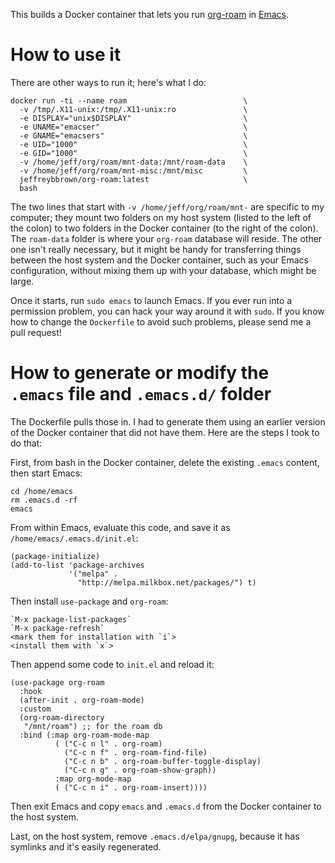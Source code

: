 This builds a Docker container that lets you run [org-roam](https://org-roam.readthedocs.io/) in [Emacs](https://www.gnu.org/software/emacs/).

# How to use it

There are other ways to run it; here's what I do:
```
docker run -ti --name roam							\
  -v /tmp/.X11-unix:/tmp/.X11-unix:ro				\
  -e DISPLAY="unix$DISPLAY"							\
  -e UNAME="emacser"								\
  -e GNAME="emacsers"								\
  -e UID="1000"										\
  -e GID="1000"										\
  -v /home/jeff/org/roam/mnt-data:/mnt/roam-data	\
  -v /home/jeff/org/roam/mnt-misc:/mnt/misc			\
  jeffreybbrown/org-roam:latest						\
  bash
```

The two lines that start with `-v /home/jeff/org/roam/mnt-` are specific to my computer; they mount two folders on my host system (listed to the left of the colon) to two folders in the Docker container (to the right of the colon). The `roam-data` folder is where your `org-roam` database will reside. The other one isn't really necessary, but it might be handy for transferring things between the host system and the Docker container, such as your Emacs configuration, without mixing them up with your database, which might be large.

Once it starts, run `sudo emacs` to launch Emacs. If you ever run into a permission problem, you can hack your way around it with `sudo`. If you know how to change the `Dockerfile` to avoid such problems, please send me a pull request!


# How to generate or modify the `.emacs` file and `.emacs.d/` folder

The Dockerfile pulls those in. I had to generate them using an earlier version of the Docker container that did not have them. Here are the steps I took to do that:

First, from bash in the Docker container, delete the existing `.emacs` content, then start Emacs:

```
cd /home/emacs
rm .emacs.d -rf
emacs
```

From within Emacs, evaluate this code, and save it as `/home/emacs/.emacs.d/init.el`:

```
(package-initialize)
(add-to-list 'package-archives
             '("melpa" .
               "http://melpa.milkbox.net/packages/") t)
```

Then install `use-package` and `org-roam`:
```
`M-x package-list-packages`
`M-x package-refresh`
<mark them for installation with `i`>
<install them with `x`>
```

Then append some code to `init.el` and reload it:
```
(use-package org-roam
  :hook
  (after-init . org-roam-mode)
  :custom
  (org-roam-directory
   "/mnt/roam") ;; for the roam db
  :bind (:map org-roam-mode-map
          ( ("C-c n l" . org-roam)
            ("C-c n f" . org-roam-find-file)
            ("C-c n b" . org-roam-buffer-toggle-display)
            ("C-c n g" . org-roam-show-graph))
          :map org-mode-map
          ( ("C-c n i" . org-roam-insert))))
```

Then exit Emacs and copy `emacs` and `.emacs.d` from the Docker container to the host system.

Last, on the host system, remove `.emacs.d/elpa/gnupg`, because it has symlinks and it's easily regenerated.
